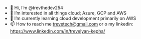 - 👋 Hi, I’m @trevthedev254
- 👀 I’m interested in all things cloud; Azure, GCP and AWS
- 🌱 I’m currently learning cloud development primarily on AWS 
- 📫 How to reach me trevetech@gmail.com or o my linkedin: https://www.linkedin.com/in/trevelyan-kepha/

<!---
trevthedev254/trevthedev254 is a ✨ special ✨ repository because its `README.md` (this file) appears on your GitHub profile.
You can click the Preview link to take a look at your changes.
--->
